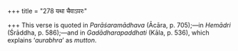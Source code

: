 +++
title = "278 यथा चैवाऽपरः"

+++
This verse is quoted in *Parāśaramādhava* (Ācāra, p. 705);—in *Hemādri*
(Śrāddha, p. 586);—and in *Gadādharapaddhati* (Kāla, p. 536), which
explains ‘*aurabhra*’ as *mutton*.


